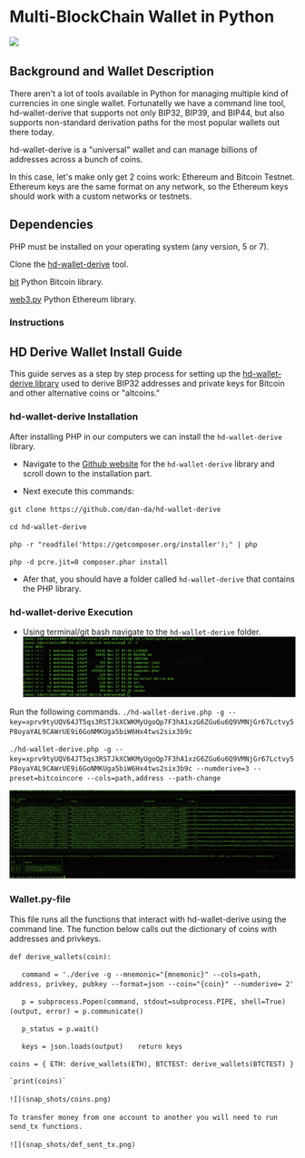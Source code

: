# **Multi-BlockChain Wallet in Python**
![](https://www.elev8con.com/wp-content/uploads/2019/02/Do-I-need-a-cryptocurrency-wallet.jpg)

## **Background and Wallet Description**

There aren't a lot of tools available in Python for managing multiple kind of currencies in one single wallet. Fortunatelly we have a command line tool, hd-wallet-derive that supports not only BIP32, BIP39, and BIP44, but also supports non-standard derivation paths for the most popular wallets out there today.

hd-wallet-derive is a "universal" wallet and can manage billions of addresses across a bunch of coins.

In this case, let's make only get 2 coins work: Ethereum and Bitcoin Testnet. Ethereum keys are the same format on any network, so the Ethereum keys should work with a custom networks or testnets.

## **Dependencies**
PHP must be installed on your operating system (any version, 5 or 7).

Clone the [hd-wallet-derive](https://github.com/dan-da/hd-wallet-derive) tool.

[bit](https://ofek.dev/bit/) Python Bitcoin library.

[web3.py](https://github.com/ethereum/web3.py) Python Ethereum library.

### **Instructions**

## **HD Derive Wallet Install Guide**
This guide serves as a step by step process for setting up the [hd-wallet-derive library](https://github.com/dan-da/hd-wallet-derive) used to derive BIP32 addresses and private keys for Bitcoin and other alternative coins or "altcoins."

### **hd-wallet-derive Installation**
After installing PHP in our computers we can install the `hd-wallet-derive` library.

- Navigate to the [Github website](https://github.com/dan-da/hd-wallet-derive) for the `hd-wallet-derive` library and scroll down to the installation part.

- Next execute this commands:

`git clone https://github.com/dan-da/hd-wallet-derive`

`cd hd-wallet-derive`

`php -r "readfile('https://getcomposer.org/installer');" | php`

`php -d pcre.jit=0 composer.phar install`

- Afer that, you should have a folder called `hd-wallet-derive` that contains the PHP library.


### **hd-wallet-derive Execution**

- Using terminal/git bash navigate to the `hd-wallet-derive` folder.
![](images/hd-folder.png)

Run the following commands.
`./hd-wallet-derive.php -g --key=xprv9tyUQV64JT5qs3RSTJkXCWKMyUgoQp7F3hA1xzG6ZGu6u6Q9VMNjGr67Lctvy5P8oyaYAL9CAWrUE9i6GoNMKUga5biW6Hx4tws2six3b9c`

`./hd-wallet-derive.php -g --key=xprv9tyUQV64JT5qs3RSTJkXCWKMyUgoQp7F3hA1xzG6ZGu6u6Q9VMNjGr67Lctvy5P8oyaYAL9CAWrUE9i6GoNMKUga5biW6Hx4tws2six3b9c --numderive=3 --preset=bitcoincore --cols=path,address --path-change`


![](images/hd-folder1.png)

### Wallet.py-file
This file runs all the functions that interact with hd-wallet-derive using the command line. The function below calls out the dictionary of coins with addresses and privkeys.

`def derive_wallets(coin):`

`   command = './derive -g --mnemonic="{mnemonic}" --cols=path, address, privkey, pubkey --format=json --coin="{coin}" --numderive= 2'`

`   p = subprocess.Popen(command, stdout=subprocess.PIPE, shell=True)`
`   (output, error) = p.communicate()`

`   p_status = p.wait()`

`   keys = json.loads(output)`
`   return keys`

`coins = {
    ETH: derive_wallets(ETH),
    BTCTEST: derive_wallets(BTCTEST)
    }`

    `print(coins)`

    ![](snap_shots/coins.png)

    To transfer money from one account to another you will need to run send_tx functions.

    ![](snap_shots/def_sent_tx.png)
    